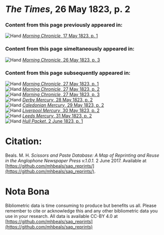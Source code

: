# *The Times*, 26 May 1823, p. 2  
  
### Content from this page previously appeared in:  
![Hand](http://scissorsandpaste.net/wp-content/uploads/2017/06/smallhandpointer.png) [*Morning Chronicle*, 17 May 1823, p. 1](https://mhbeals.github.io/sap_html/Morning-Chronicle/Morning-Chronicle-17-May-1823-p-1)  
  
### Content from this page simeltaneously appeared in:  
![Hand](http://scissorsandpaste.net/wp-content/uploads/2017/06/smallhandpointer.png) [*Morning Chronicle*, 26 May 1823, p. 3](https://mhbeals.github.io/sap_html/Morning-Chronicle/Morning-Chronicle-26-May-1823-p-3)  
  
### Content from this page subsequently appeared in:  
![Hand](http://scissorsandpaste.net/wp-content/uploads/2017/06/smallhandpointer.png) [*Morning Chronicle*, 27 May 1823, p. 1](https://mhbeals.github.io/sap_html/Morning-Chronicle/Morning-Chronicle-27-May-1823-p-1)  
![Hand](http://scissorsandpaste.net/wp-content/uploads/2017/06/smallhandpointer.png) [*Morning Chronicle*, 27 May 1823, p. 2](https://mhbeals.github.io/sap_html/Morning-Chronicle/Morning-Chronicle-27-May-1823-p-2)  
![Hand](http://scissorsandpaste.net/wp-content/uploads/2017/06/smallhandpointer.png) [*Morning Chronicle*, 27 May 1823, p. 3](https://mhbeals.github.io/sap_html/Morning-Chronicle/Morning-Chronicle-27-May-1823-p-3)  
![Hand](http://scissorsandpaste.net/wp-content/uploads/2017/06/smallhandpointer.png) [*Derby Mercury*, 28 May 1823, p. 2](https://mhbeals.github.io/sap_html/Derby-Mercury/Derby-Mercury-28-May-1823-p-2)  
![Hand](http://scissorsandpaste.net/wp-content/uploads/2017/06/smallhandpointer.png) [*Caledonian Mercury*, 29 May 1823, p. 2](https://mhbeals.github.io/sap_html/Caledonian-Mercury/Caledonian-Mercury-29-May-1823-p-2)  
![Hand](http://scissorsandpaste.net/wp-content/uploads/2017/06/smallhandpointer.png) [*Liverpool Mercury*, 30 May 1823, p. 2](https://mhbeals.github.io/sap_html/Liverpool-Mercury/Liverpool-Mercury-30-May-1823-p-2)  
![Hand](http://scissorsandpaste.net/wp-content/uploads/2017/06/smallhandpointer.png) [*Leeds Mercury*, 31 May 1823, p. 2](https://mhbeals.github.io/sap_html/Leeds-Mercury/Leeds-Mercury-31-May-1823-p-2)  
![Hand](http://scissorsandpaste.net/wp-content/uploads/2017/06/smallhandpointer.png) [*Hull Packet*, 2 June 1823, p. 1](https://mhbeals.github.io/sap_html/Hull-Packet/Hull-Packet-2-June-1823-p-1)  


# Citation: 

Beals. M. H. *Scissors and Paste Database: A Map of Reprinting and Reuse in the Anglophone Newspaper Press v.1.0.1.* 2 June 2017. Available at [https://github.com/mhbeals/sap_reprints/](https://github.com/mhbeals/sap_reprints/). 

# Nota Bona

Bibliometric data is time consuming to produce but benefits us all. Please remember to cite or acknowledge this and any other bibliometric data you use in your research. All data is available CC-BY 4.0 at [https://github.com/mhbeals/sap_reprints](https://github.com/mhbeals/sap_reprints)